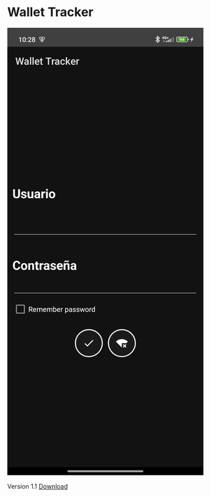 # Wallet Tracker


![alt Login](images/login.jpg)

Version 1.1
[Download](https://drive.google.com/file/d/1fjJ1iQ42bjPq_Il-CdblB6EJtIGM5xjt/view?usp=sharing)
